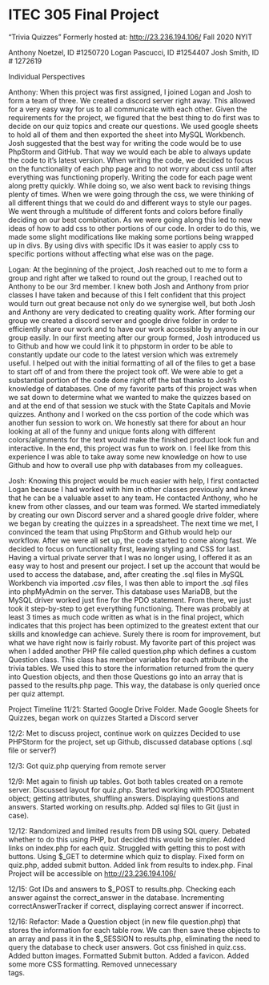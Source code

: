 # ITEC 305 Final Project
“Trivia Quizzes”
Formerly hosted at: http://23.236.194.106/
Fall 2020
NYIT

Anthony Noetzel, ID #1250720
Logan Pascucci, ID #1254407
Josh Smith, ID # 1272619


Individual Perspectives

Anthony:
When this project was first assigned, I joined Logan and Josh to form a team of three. We created a discord server right away. This allowed for a very easy way for us to all communicate with each other. Given the requirements for the project, we figured that the best thing to do first was to decide on our quiz topics and create our questions. We used google sheets to hold all of them and then exported the sheet into MySQL Workbench.
Josh suggested that the best way for writing the code would be to use PhpStorm and GitHub. That way we would each be able to always update the code to it’s latest version. When writing the code, we decided to focus on the functionality of each php page and to not worry about css until after everything was functioning properly. Writing the code for each page went along pretty quickly. While doing so, we also went back to revising things plenty of times.
When we were going through the css, we were thinking of all different things that we could do and different ways to style our pages. We went through a multitude of different fonts and colors before finally deciding on our best combination. As we were going along this led to new ideas of how to add css to other portions of our code. In order to do this, we made some slight modifications like making some portions being wrapped up in divs. By using divs with specific IDs it was easier to apply css to specific portions without affecting what else was on the page.

Logan:
    At the beginning of the project, Josh reached out to me to form a group and right after we talked to round out the group, I reached out to Anthony to be our 3rd member. I knew both Josh and Anthony from prior classes I have taken and because of this I felt confident that this project would turn out great because not only do we synergise well, but both Josh and Anthony are very dedicated to creating quality work. After forming our group we created a discord server and google drive folder in order to efficiently share our work and to have our work accessible by anyone in our group easily. 
In our first meeting after our group formed, Josh introduced us to Github and how we could link it to phpstorm in order to be able to constantly update our code to the latest version which was extremely useful. I helped out with the initial formatting of all of the files to get a base to start off of and from there the project took off. We were able to get a substantial portion of the code done right off the bat thanks to Josh’s knowledge of databases. One of my favorite parts of this project was when we sat down to determine what we wanted to make the quizzes based on and at the end of that session we stuck with the State Capitals and Movie quizzes. Anthony and I worked on the css portion of the code which was another fun session to work on. We honestly sat there for about an hour looking at all of the funny and unique fonts along with different colors/alignments for the text  would make the finished product look fun and interactive.
    In the end, this project was fun to work on. I feel like from this experience I was able to take away some new knowledge on how to use Github and how to overall use php with databases from my colleagues.
    
Josh:
Knowing this project would be much easier with help, I first contacted Logan because I had worked with him in other classes previously and knew that he can be a valuable asset to any team.  He contacted Anthony, who he knew from other classes, and our team was formed.  We started immediately by creating our own Discord server and a shared google drive folder, where we began by creating the quizzes in a spreadsheet.  The next time we met, I convinced the team that using PhpStorm and Github would help our workflow.  After we were all set up, the code started to come along fast.  We decided to focus on functionality first, leaving styling and CSS for last.  Having a virtual private server that I was no longer using, I offered it as an easy way to host and present our project.  I set up the account that would be used to access the database, and, after creating the .sql files in MySQL Workbench via imported .csv files, I was then able to import the .sql files into phpMyAdmin on the server.  This database uses MariaDB, but the MySQL driver worked just fine for the PDO statement.  From there, we just took it step-by-step to get everything functioning.  There was probably at least 3 times as much code written as what is in the final project, which indicates that this project has been optimized to the greatest extent that our skills and knowledge can achieve. Surely there is room for improvement, but what we have right now is fairly robust.
My favorite part of this project was when I added another PHP file called question.php which defines a custom Question class. This class has member variables for each attribute in the trivia tables.  We used this to store the information returned from the query into Question objects, and then those Questions go into an array that is passed to the results.php page.  This way, the database is only queried once per quiz attempt.




Project Timeline
11/21:
Started Google Drive Folder.
Made Google Sheets for Quizzes, began work on quizzes
Started a Discord server

12/2:
Met to discuss project, continue work on quizzes
Decided to use PHPStorm for the project, set up Github, discussed database options (.sql file or server?)

12/3:
Got quiz.php querying from remote server

12/9:
Met again to finish up tables.  Got both tables created on a remote server.
Discussed layout for quiz.php.
Started working with PDOStatement object; getting attributes, shuffling answers.
Displaying questions and answers.
Started working on results.php.
Added sql files to Git (just in case).

12/12:
Randomized and limited results from DB using SQL query.  Debated whether to do this using PHP, but decided this would be simpler.
Added links on index.php for each quiz.  Struggled with getting this to post with buttons.
Using $_GET to determine which quiz to display.
Fixed form on quiz.php, added submit button.
Added link from results to index.php.
Final Project will be accessible on http://23.236.194.106/

12/15:
Got IDs and answers to $_POST to results.php.
Checking each answer against the correct_answer in the database.
Incrementing correctAnswerTracker if correct, displaying correct answer if incorrect.

12/16:
Refactor: Made a Question object (in new file question.php) that stores the information for each table row.  We can then save these objects to an array and pass it in the $_SESSION to results.php, eliminating the need to query the database to check user answers.
Got css finished in quiz.css.
Added button images.
Formatted Submit button.
Added a favicon.
Added some more CSS formatting.
Removed unnecessary <br> tags.

